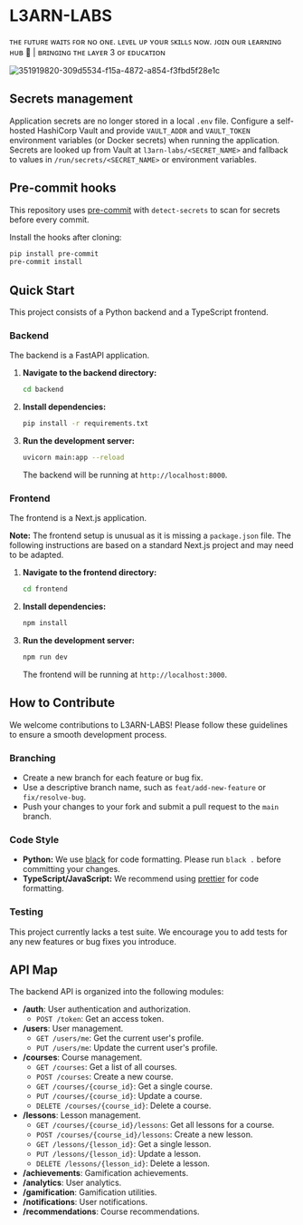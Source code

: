 # L3ARN-LABS
ᴛʜᴇ ꜰᴜᴛᴜʀᴇ ᴡᴀɪᴛꜱ ꜰᴏʀ ɴᴏ ᴏɴᴇ. ʟᴇᴠᴇʟ ᴜᴘ ʏᴏᴜʀ ꜱᴋɪʟʟꜱ ɴᴏᴡ. ᴊᴏɪɴ ᴏᴜʀ ʟᴇᴀʀɴɪɴɢ ʜᴜʙ 🍎 | ʙʀɪɴɢɪɴɢ ᴛʜᴇ ʟᴀʏᴇʀ 3 ᴏꜰ ᴇᴅᴜᴄᴀᴛɪᴏɴ

![351919820-309d5534-f15a-4872-a854-f3fbd5f28e1c](https://github.com/user-attachments/assets/8b673575-b861-42f7-8b9e-a6a145ec24b1)

## Secrets management

Application secrets are no longer stored in a local `.env` file. Configure a self-hosted HashiCorp Vault and provide `VAULT_ADDR` and `VAULT_TOKEN` environment variables (or Docker secrets) when running the application. Secrets are looked up from Vault at `l3arn-labs/<SECRET_NAME>` and fallback to values in `/run/secrets/<SECRET_NAME>` or environment variables.

## Pre-commit hooks

This repository uses [pre-commit](https://pre-commit.com/) with `detect-secrets` to scan for secrets before every commit.

Install the hooks after cloning:

```bash
pip install pre-commit
pre-commit install
```

## Quick Start

This project consists of a Python backend and a TypeScript frontend.

### Backend

The backend is a FastAPI application.

1.  **Navigate to the backend directory:**
    ```bash
    cd backend
    ```

2.  **Install dependencies:**
    ```bash
    pip install -r requirements.txt
    ```

3.  **Run the development server:**
    ```bash
    uvicorn main:app --reload
    ```
    The backend will be running at `http://localhost:8000`.

### Frontend

The frontend is a Next.js application.

**Note:** The frontend setup is unusual as it is missing a `package.json` file. The following instructions are based on a standard Next.js project and may need to be adapted.

1.  **Navigate to the frontend directory:**
    ```bash
    cd frontend
    ```

2.  **Install dependencies:**
    ```bash
    npm install
    ```

3.  **Run the development server:**
    ```bash
    npm run dev
    ```
    The frontend will be running at `http://localhost:3000`.

## How to Contribute

We welcome contributions to L3ARN-LABS! Please follow these guidelines to ensure a smooth development process.

### Branching

*   Create a new branch for each feature or bug fix.
*   Use a descriptive branch name, such as `feat/add-new-feature` or `fix/resolve-bug`.
*   Push your changes to your fork and submit a pull request to the `main` branch.

### Code Style

*   **Python:** We use [black](https://github.com/psf/black) for code formatting. Please run `black .` before committing your changes.
*   **TypeScript/JavaScript:** We recommend using [prettier](https://prettier.io/) for code formatting.

### Testing

This project currently lacks a test suite. We encourage you to add tests for any new features or bug fixes you introduce.

## API Map

The backend API is organized into the following modules:

*   **/auth**: User authentication and authorization.
    *   `POST /token`: Get an access token.
*   **/users**: User management.
    *   `GET /users/me`: Get the current user's profile.
    *   `PUT /users/me`: Update the current user's profile.
*   **/courses**: Course management.
    *   `GET /courses`: Get a list of all courses.
    *   `POST /courses`: Create a new course.
    *   `GET /courses/{course_id}`: Get a single course.
    *   `PUT /courses/{course_id}`: Update a course.
    *   `DELETE /courses/{course_id}`: Delete a course.
*   **/lessons**: Lesson management.
    *   `GET /courses/{course_id}/lessons`: Get all lessons for a course.
    *   `POST /courses/{course_id}/lessons`: Create a new lesson.
    *   `GET /lessons/{lesson_id}`: Get a single lesson.
    *   `PUT /lessons/{lesson_id}`: Update a lesson.
    *   `DELETE /lessons/{lesson_id}`: Delete a lesson.
*   **/achievements**: Gamification achievements.
*   **/analytics**: User analytics.
*   **/gamification**: Gamification utilities.
*   **/notifications**: User notifications.
*   **/recommendations**: Course recommendations.
